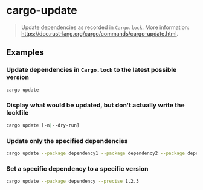# cargo-update

> Update dependencies as recorded in `Cargo.lock`. More information: <https://doc.rust-lang.org/cargo/commands/cargo-update.html>.

## Examples

### Update dependencies in `Cargo.lock` to the latest possible version

```bash
cargo update
```

### Display what would be updated, but don't actually write the lockfile

```bash
cargo update [-n|--dry-run]
```

### Update only the specified dependencies

```bash
cargo update --package dependency1 --package dependency2 --package dependency3
```

### Set a specific dependency to a specific version

```bash
cargo update --package dependency --precise 1.2.3
```
